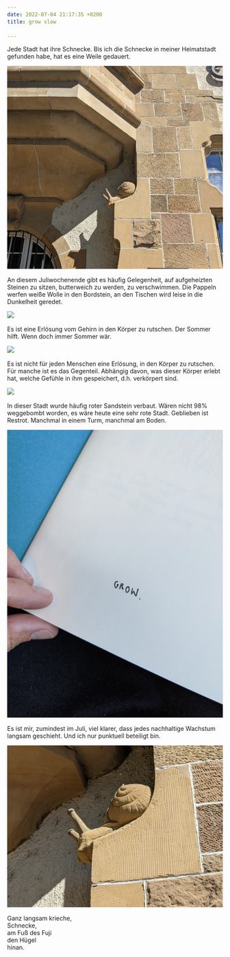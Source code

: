 ```yaml
---
date: 2022-07-04 21:17:35 +0200
title: grow slow

---
```

Jede Stadt hat ihre Schnecke. Bis ich die Schnecke in meiner Heimatstadt gefunden habe, hat es eine Weile gedauert.

![](/uploads/steinschnecke-1.jpg)

An diesem Juliwochenende gibt es häufig Gelegenheit, auf aufgeheizten Steinen zu sitzen, butterweich zu werden, zu verschwimmen. Die Pappeln werfen weiße Wolle in den Bordstein, an den Tischen wird leise in die Dunkelheit geredet.

![](/uploads/roter-fensterdetail.jpg)

Es ist eine Erlösung vom Gehirn in den Körper zu rutschen. Der Sommer hilft. Wenn doch immer Sommer wär.

![](/uploads/friedhof-juli.jpg)

Es ist nicht für jeden Menschen eine Erlösung, in den Körper zu rutschen. Für manche ist es das Gegenteil. Abhängig davon, was dieser Körper erlebt hat, welche Gefühle in ihm gespeichert, d.h. verkörpert sind.

![](/uploads/sandstein1.jpg)

In dieser Stadt wurde häufig roter Sandstein verbaut. Wären nicht 98% weggebombt worden, es wäre heute eine sehr rote Stadt. Geblieben ist Restrot. Manchmal in einem Turm, manchmal am Boden. 

![](/uploads/grow.jpg)

Es ist mir, zumindest im Juli, viel klarer, dass jedes nachhaltige Wachstum langsam geschieht. Und ich nur punktuell beteiligt bin. 

![](/uploads/steinschnecke-2.jpg)

Ganz langsam krieche,   
Schnecke,  
am Fuß des Fuji  
den Hügel  
hinan.